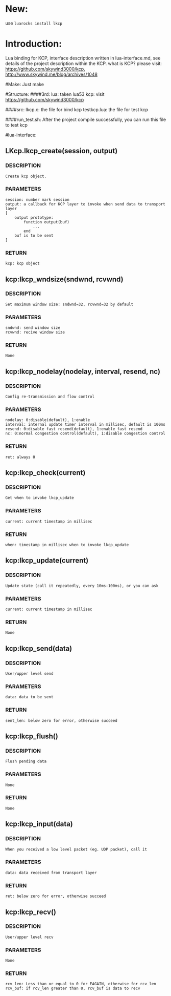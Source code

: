 # New:
use `luarocks install lkcp`

# Introduction:

Lua binding for KCP, interface description written in lua-interface.md, see details of the project description within the KCP. what is KCP? please visit: https://github.com/skywind3000/kcp, http://www.skywind.me/blog/archives/1048 

#Make:
Just make

#Structure:
####3rd:
    lua: taken lua53
    kcp: visit https://github.com/skywind3000/kcp

####src:
    lkcp.c: the file for bind kcp
    testkcp.lua: the file for test kcp

####run_test.sh:
    After the project compile successfully, you can run this file to test kcp

#lua-interface:

## LKcp.lkcp_create(session, output)

### DESCRIPTION
    Create kcp object.

### PARAMETERS
    session: number mark session 
    output: a callback for KCP layer to invoke when send data to transport layer
    [
        output prototype:
            function output(buf)
                ...
            end
        buf is to be sent
    ]

### RETURN
    kcp: kcp object

## kcp:lkcp_wndsize(sndwnd, rcvwnd)

### DESCRIPTION
    Set maximum window size: sndwnd=32, rcvwnd=32 by default

### PARAMETERS
    sndwnd: send window size
    rcvwnd: recive window size

### RETURN
    None

## kcp:lkcp_nodelay(nodelay, interval, resend, nc)

### DESCRIPTION
    Config re-transmission and flow control

### PARAMETERS
    nodelay: 0:disable(default), 1:enable
    interval: internal update timer interval in millisec, default is 100ms 
    resend: 0:disable fast resend(default), 1:enable fast resend
    nc: 0:normal congestion control(default), 1:disable congestion control

### RETURN
    ret: always 0

## kcp:lkcp_check(current)

### DESCRIPTION
    Get when to invoke lkcp_update

### PARAMETERS
    current: current timestamp in millisec

### RETURN
    when: timestamp in millisec when to invoke lkcp_update 

## kcp:lkcp_update(current)

### DESCRIPTION
    Update state (call it repeatedly, every 10ms-100ms), or you can ask 

### PARAMETERS
    current: current timestamp in millisec

### RETURN
    None

## kcp:lkcp_send(data)

### DESCRIPTION
    User/upper level send

### PARAMETERS
    data: data to be sent

### RETURN
    sent_len: below zero for error, otherwise succeed

## kcp:lkcp_flush()

### DESCRIPTION
    Flush pending data

### PARAMETERS
    None

### RETURN
    None

## kcp:lkcp_input(data)

### DESCRIPTION
    When you received a low level packet (eg. UDP packet), call it

### PARAMETERS
    data: data received from transport layer

### RETURN
    ret: below zero for error, otherwise succeed 

## kcp:lkcp_recv()

### DESCRIPTION
    User/upper level recv 

### PARAMETERS
    None

### RETURN
    rcv_len: Less than or equal to 0 for EAGAIN, otherwise for rcv_len 
    rcv_buf: if rcv_len greater than 0, rcv_buf is data to recv

